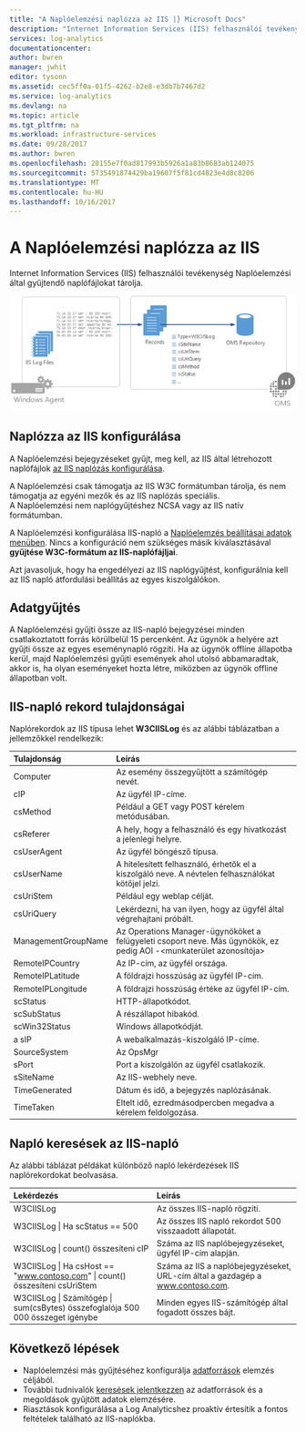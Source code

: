 ```yaml
---
title: "A Naplóelemzési naplózza az IIS |} Microsoft Docs"
description: "Internet Information Services (IIS) felhasználói tevékenység Naplóelemzési által gyűjtendő naplófájlokat tárolja.  A cikkből megtudhatja, hogyan lehet beállítani az IIS-naplók gyűjtésének és hoznak létre az OMS-tárházban rekord részletei."
services: log-analytics
documentationcenter: 
author: bwren
manager: jwhit
editor: tysonn
ms.assetid: cec5ff0a-01f5-4262-b2e8-e3db7b7467d2
ms.service: log-analytics
ms.devlang: na
ms.topic: article
ms.tgt_pltfrm: na
ms.workload: infrastructure-services
ms.date: 09/28/2017
ms.author: bwren
ms.openlocfilehash: 20155e7f0ad817993b5926a1a83b8683ab124075
ms.sourcegitcommit: 5735491874429ba19607f5f81cd4823e4d8c8206
ms.translationtype: MT
ms.contentlocale: hu-HU
ms.lasthandoff: 10/16/2017
---
```

# <a name="iis-logs-in-log-analytics"></a>A Naplóelemzési naplózza az IIS
Internet Information Services (IIS) felhasználói tevékenység Naplóelemzési által gyűjtendő naplófájlokat tárolja.  

![IIS-naplók](media/log-analytics-data-sources-iis-logs/overview.png)

## <a name="configuring-iis-logs"></a>Naplózza az IIS konfigurálása
A Naplóelemzési bejegyzéseket gyűjt, meg kell, az IIS által létrehozott naplófájlok [az IIS naplózás konfigurálása](https://technet.microsoft.com/library/hh831775.aspx).

A Naplóelemzési csak támogatja az IIS W3C formátumban tárolja, és nem támogatja az egyéni mezők és az IIS naplózás speciális.  
A Naplóelemzési nem naplógyűjtéshez NCSA vagy az IIS natív formátumban.

A Naplóelemzési konfigurálása IIS-napló a [Naplóelemzés beállításai adatok menüben](log-analytics-data-sources.md#configuring-data-sources).  Nincs a konfiguráció nem szükséges másik kiválasztásával **gyűjtése W3C-formátum az IIS-naplófájljai**.

Azt javasoljuk, hogy ha engedélyezi az IIS naplógyűjtést, konfigurálnia kell az IIS napló átfordulási beállítás az egyes kiszolgálókon.

## <a name="data-collection"></a>Adatgyűjtés
A Naplóelemzési gyűjti össze az IIS-napló bejegyzései minden csatlakoztatott forrás körülbelül 15 percenként.  Az ügynök a helyére azt gyűjti össze az egyes eseménynapló rögzíti.  Ha az ügynök offline állapotba kerül, majd Naplóelemzési gyűjti események ahol utolsó abbamaradtak, akkor is, ha olyan eseményeket hozta létre, miközben az ügynök offline állapotban volt.

## <a name="iis-log-record-properties"></a>IIS-napló rekord tulajdonságai
Naplórekordok az IIS típusa lehet **W3CIISLog** és az alábbi táblázatban a jellemzőkkel rendelkezik:

| Tulajdonság | Leírás |
|:--- |:--- |
| Computer |Az esemény összegyűjtött a számítógép nevét. |
| cIP |Az ügyfél IP-címe. |
| csMethod |Például a GET vagy POST kérelem metódusában. |
| csReferer |A hely, hogy a felhasználó és egy hivatkozást a jelenlegi helyre. |
| csUserAgent |Az ügyfél böngésző típusa. |
| csUserName |A hitelesített felhasználó, érhetők el a kiszolgáló neve. A névtelen felhasználókat kötőjel jelzi. |
| csUriStem |Például egy weblap célját. |
| csUriQuery |Lekérdezni, ha van ilyen, hogy az ügyfél által végrehajtani próbált. |
| ManagementGroupName |Az Operations Manager-ügynököket a felügyeleti csoport neve.  Más ügynökök, ez pedig AOI -\<munkaterület azonosítója\> |
| RemoteIPCountry |Az IP-cím, az ügyfél országa. |
| RemoteIPLatitude |A földrajzi hosszúság az ügyfél IP-cím. |
| RemoteIPLongitude |A földrajzi hosszúság értéke az ügyfél IP-cím. |
| scStatus |HTTP-állapotkódot. |
| scSubStatus |A részállapot hibakód. |
| scWin32Status |Windows állapotkódját. |
| a sIP |A webalkalmazás-kiszolgáló IP-címe. |
| SourceSystem |Az OpsMgr |
| sPort |Port a kiszolgálón az ügyfél csatlakozik. |
| sSiteName |Az IIS-webhely neve. |
| TimeGenerated |Dátum és idő, a bejegyzés naplózásának. |
| TimeTaken |Eltelt idő, ezredmásodpercben megadva a kérelem feldolgozása. |

## <a name="log-searches-with-iis-logs"></a>Napló keresések az IIS-napló
Az alábbi táblázat példákat különböző napló lekérdezések IIS naplórekordokat beolvasása.

| Lekérdezés | Leírás |
|:--- |:--- |
| W3CIISLog |Az összes IIS-napló rögzíti. |
| W3CIISLog &#124; Ha scStatus == 500 |Az összes IIS napló rekordot 500 visszaadott állapotát. |
| W3CIISLog &#124; count() összesíteni cIP |Száma az IIS naplóbejegyzéseket, ügyfél IP-cím alapján. |
| W3CIISLog &#124; Ha csHost == "www.contoso.com" &#124; count() összesíteni csUriStem |Száma az IIS a naplóbejegyzéseket, URL-cím által a gazdagép a www.contoso.com. |
| W3CIISLog &#124; Számítógép &#124; sum(csBytes) összefoglalója 500 000 összeget igénybe |Minden egyes IIS-számítógép által fogadott összes bájt. |

## <a name="next-steps"></a>Következő lépések
* Naplóelemzési más gyűjtéséhez konfigurálja [adatforrások](log-analytics-data-sources.md) elemzés céljából.
* További tudnivalók [keresések jelentkezzen](log-analytics-log-searches.md) az adatforrások és a megoldások gyűjtött adatok elemzésére.
* Riasztások konfigurálása a Log Analyticshez proaktív értesítik a fontos feltételek található az IIS-naplókba.
